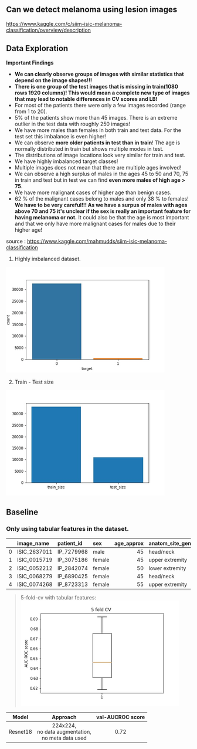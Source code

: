 ## Can we detect melanoma using lesion images

https://www.kaggle.com/c/siim-isic-melanoma-classification/overview/description


## Data Exploration

**Important Findings** 

* **We can clearly observe groups of images with similar statistics that depend on the image shapes!!!**
* **There is one group of the test images that is missing in train(1080 rows 1920 columns)! This would mean a complete new type of images that may lead to notable differences in CV scores and LB!**
* For most of the patients there were only a few images recorded (range from 1 to 20).
* 5% of the patients show more than 45 images. There is an extreme outlier in the test data with roughly 250 images!
* We have more males than females in both train and test data. For the test set this imbalance is even higher!
* We can observe **more older patients in test than in train**! The age is normally distributed in train but shows multiple modes in test.
* The distributions of image locations look very similar for train and test.
* We have highly imbalanced target classes!
* Multiple images does not mean that there are multiple ages involved! 
* We can observe a high surplus of males in the ages 45 to 50 and 70, 75 in train and test but in test we can find **even more males of high age > 75**.
* We have more malignant cases of higher age than benign cases.
* 62 % of the malignant cases belong to males and only 38 % to females! **We have to be very careful!!! As we have a surpus of males with ages above 70 and 75 it's unclear if the sex is really an important feature for having melanoma or not.** It could also be that the age is most important and that we only have more malignant cases for males due to their higher age! 

source : https://www.kaggle.com/mahmudds/siim-isic-melanoma-classification

1. Highly imbalanced dataset.

![](images/imbalanced.jpg)

2. Train - Test size

![](images/train-test-size.jpg)




## Baseline

### Only using tabular features in the dataset.

|    | image_name   | patient_id   | sex    |   age_approx | anatom_site_general_challenge   | diagnosis   | benign_malignant   |   target |
|---:|:-------------|:-------------|:-------|-------------:|:--------------------------------|:------------|:-------------------|---------:|
|  0 | ISIC_2637011 | IP_7279968   | male   |           45 | head/neck                       | unknown     | benign             |        0 |
|  1 | ISIC_0015719 | IP_3075186   | female |           45 | upper extremity                 | unknown     | benign             |        0 |
|  2 | ISIC_0052212 | IP_2842074   | female |           50 | lower extremity                 | nevus       | benign             |        0 |
|  3 | ISIC_0068279 | IP_6890425   | female |           45 | head/neck                       | unknown     | benign             |        0 |
|  4 | ISIC_0074268 | IP_8723313   | female |           55 | upper extremity                 | unknown     | benign             |        0 |

> 5-fold-cv with tabular features:
![](images/tab-features-5-fold-cv.jpg)


Model | Approach | val-AUCROC score
:------:|:----------:|:-----------------:
Resnet18 | 224x224, <br />  no data augmentation, <br />  no meta data used | 0.72 




